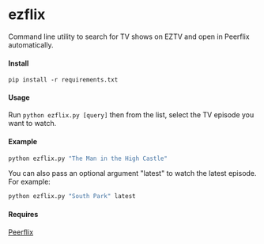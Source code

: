 # ezflix

Command line utility to search for TV shows on EZTV and open in Peerflix automatically.

#### Install 

```
pip install -r requirements.txt
```

#### Usage

Run ```python ezflix.py [query]``` then from the list, select the TV episode you want to watch. 

#### Example 

```bash
python ezflix.py "The Man in the High Castle"
```

You can also pass an optional argument "latest" to watch the latest episode. For example:

```bash
python ezflix.py "South Park" latest
```


#### Requires

[Peerflix](https://github.com/mafintosh/peerflix)
